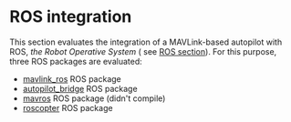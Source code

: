 # ROS integration

This section evaluates the integration of a MAVLink-based autopilot with ROS, *the Robot Operative System* ( see [ROS section](../ros/ROS.md)). For this purpose, three ROS packages are evaluated:

- [mavlink_ros](ros/mavlink_ros.md) ROS package
- [autopilot_bridge](ros/autopilot_bridge.md) ROS package
- [mavros](ros/mavros.md) ROS package (didn't compile)
- [roscopter](ros/roscopter.md) ROS package
